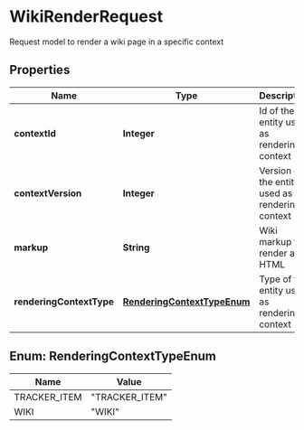 

# WikiRenderRequest

Request model to render a wiki page in a specific context

## Properties

Name | Type | Description | Notes
------------ | ------------- | ------------- | -------------
**contextId** | **Integer** | Id of the entity used as rendering context |  [optional]
**contextVersion** | **Integer** | Version of the entity used as rendering context |  [optional]
**markup** | **String** | Wiki markup to render as HTML | 
**renderingContextType** | [**RenderingContextTypeEnum**](#RenderingContextTypeEnum) | Type of the entity used as rendering context |  [optional]



## Enum: RenderingContextTypeEnum

Name | Value
---- | -----
TRACKER_ITEM | &quot;TRACKER_ITEM&quot;
WIKI | &quot;WIKI&quot;




